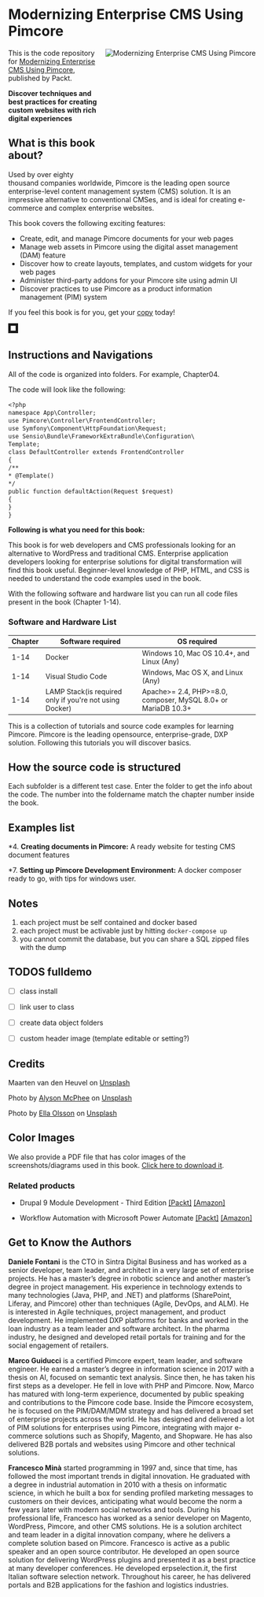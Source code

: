 # Modernizing Enterprise CMS Using Pimcore

<a href="https://www.packtpub.com/product/modernizing-enterprise-cms-using-pimcore/9781801075404?utm_source=github&utm_medium=repository&utm_campaign=9781801075404"><img src="https://static.packt-cdn.com/products/9781801075404/cover/smaller" alt="Modernizing Enterprise CMS Using Pimcore" height="256px" align="right"></a>

This is the code repository for [Modernizing Enterprise CMS Using Pimcore](https://www.packtpub.com/product/modernizing-enterprise-cms-using-pimcore/9781801075404?utm_source=github&utm_medium=repository&utm_campaign=9781801075404), published by Packt.

**Discover techniques and best practices for creating custom websites with rich digital experiences**

## What is this book about?
Used by over eighty thousand companies worldwide, Pimcore is the leading open source enterprise-level content management system (CMS) solution. It is an impressive alternative to conventional CMSes, and is ideal for creating e-commerce and complex enterprise websites.

This book covers the following exciting features: 
* Create, edit, and manage Pimcore documents for your web pages
* Manage web assets in Pimcore using the digital asset management (DAM) feature
* Discover how to create layouts, templates, and custom widgets for your web pages
* Administer third-party addons for your Pimcore site using admin UI
* Discover practices to use Pimcore as a product information management (PIM) system

If you feel this book is for you, get your [copy](https://www.amazon.com/dp/1801075409) today!

<a href="https://www.packtpub.com/?utm_source=github&utm_medium=banner&utm_campaign=GitHubBanner"><img src="https://raw.githubusercontent.com/PacktPublishing/GitHub/master/GitHub.png" 
alt="https://www.packtpub.com/" border="5" /></a>


## Instructions and Navigations
All of the code is organized into folders. For example, Chapter04.

The code will look like the following:
```
<?php
namespace App\Controller;
use Pimcore\Controller\FrontendController;
use Symfony\Component\HttpFoundation\Request;
use Sensio\Bundle\FrameworkExtraBundle\Configuration\
Template;
class DefaultController extends FrontendController
{
/**
* @Template()
*/
public function defaultAction(Request $request)
{
}
}
```

**Following is what you need for this book:**

This book is for web developers and CMS professionals looking for an alternative to WordPress and traditional CMS. Enterprise application developers looking for enterprise solutions for digital transformation will find this book useful. Beginner-level knowledge of PHP, HTML, and CSS is needed to understand the code examples used in the book.

With the following software and hardware list you can run all code files present in the book (Chapter 1-14).

### Software and Hardware List

| Chapter  | Software required                                       | OS required                                                    |
| -------- | --------------------------------------------------------| ---------------------------------------------------------------|
| 1-14     | Docker                                                  | Windows 10, Mac OS 10.4+, and Linux (Any)                      |
| 1-14     | Visual Studio Code                                      | Windows, Mac OS X, and Linux (Any)                             |
| 1-14     | LAMP Stack(is required only if you're not using Docker) | Apache>= 2.4, PHP>=8.0, composer, MySQL 8.0+ or MariaDB 10.3+  |


This is a collection of tutorials and source code examples for learning Pimcore.  Pimcore is the leading opensource, enterprise-grade, DXP solution.
Following this tutorials you will discover basics.

## How the source code is structured
Each subfolder is a different test case. Enter the folder to get the info about the code. The number into the foldername match the chapter number inside the book.

## Examples list
*4. **Creating documents in Pimcore:** A ready website for testing CMS document features

*7. **Setting up Pimcore Development Environment:** A docker composer ready to go, with tips for windows user.


## Notes
1. each project must be self contained and docker based
2. each project must be activable just by hitting `docker-compose up`
3. you cannot commit the database, but you can share a SQL zipped files with the dump


## TODOS fulldemo
- [ ] class install
- [ ] link user to class
- [ ] create data object folders
- [ ] custom header image (template editable or setting?)


## Credits
Maarten van den Heuvel</a> on <a href="https://unsplash.com/?utm_source=unsplash&amp;utm_medium=referral&amp;utm_content=creditCopyText">Unsplash</a></span> 

<span>Photo by <a href="https://unsplash.com/@alyson_jane?utm_source=unsplash&amp;utm_medium=referral&amp;utm_content=creditCopyText">Alyson McPhee</a> on <a href="https://unsplash.com/?utm_source=unsplash&amp;utm_medium=referral&amp;utm_content=creditCopyText">Unsplash</a></span>

<span>Photo by <a href="https://unsplash.com/@ellaolsson?utm_source=unsplash&amp;utm_medium=referral&amp;utm_content=creditCopyText">Ella Olsson</a> on <a href="https://unsplash.com/?utm_source=unsplash&amp;utm_medium=referral&amp;utm_content=creditCopyText">Unsplash</a></span>

## Color Images
We also provide a PDF file that has color images of the screenshots/diagrams used in this book. [Click here to download it](https://static.packt-cdn.com/downloads/9781801075404_ColorImages.pdf).


### Related products <Other books you may enjoy>
* Drupal 9 Module Development - Third Edition [[Packt]](https://www.packtpub.com/product/drupal-9-module-development-third-edition/9781800204621?utm_source=github&utm_medium=repository&utm_campaign=9781800204621) [[Amazon]](https://www.amazon.com/dp/1800204620)

* Workflow Automation with Microsoft Power Automate [[Packt]](https://www.packtpub.com/product/workflow-automation-with-microsoft-power-automate/9781839213793?utm_source=github&utm_medium=repository&utm_campaign=9781839213793) [[Amazon]](https://www.amazon.com/dp/1839213795)

## Get to Know the Authors
**Daniele Fontani**
is the CTO in Sintra Digital Business and has worked as a senior developer, team leader, and architect in a very large set of enterprise projects. He has a master’s degree in robotic science and another master’s degree in project management. His experience in technology extends to many technologies (Java, PHP, and .NET) and platforms (SharePoint, Liferay, and Pimcore) other than techniques (Agile, DevOps, and ALM). He is interested in Agile techniques, project management, and product development. He implemented DXP platforms for banks and worked in the loan industry as a team leader and software architect. In the pharma industry, he designed and developed retail portals for training and for the social engagement of retailers.

**Marco Guiducci**
is a certified Pimcore expert, team leader, and software engineer. He earned a master’s degree in information science in 2017 with a thesis on AI, focused on semantic text analysis. Since then, he has taken his first steps as a developer. He fell in love with PHP and Pimcore. Now, Marco has matured with long-term experience, documented by public speaking and contributions to the Pimcore code base. Inside the Pimcore ecosystem, he is focused on the PIM/DAM/MDM strategy and has delivered a broad set of enterprise projects across the world. He has designed and delivered a lot of PIM solutions for enterprises using Pimcore, integrating with major e-commerce solutions such as Shopify, Magento, and Shopware. He has also delivered B2B portals and websites using Pimcore and other technical solutions.

**Francesco Minà**
started programming in 1997 and, since that time, has followed the most important trends in digital innovation. He graduated with a degree in industrial automation in 2010 with a thesis on informatic science, in which he built a box for sending profiled marketing messages to customers on their devices, anticipating what would become the norm a few years later with modern social networks and tools. During his professional life, Francesco has worked as a senior developer on Magento, WordPress, Pimcore, and other CMS solutions. He is a solution architect and team leader in a digital innovation company, where he delivers a complete solution based on Pimcore. Francesco is active as a public speaker and an open source contributor. He developed an open source solution for delivering WordPress plugins and presented it as a best practice at many developer conferences. He developed erpselection.it, the first Italian software selection network. Throughout his career, he has delivered portals and B2B applications for the fashion and logistics industries.
  


